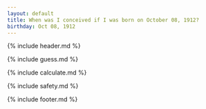 ```yaml
---
layout: default
title: When was I conceived if I was born on October 08, 1912?
birthday: Oct 08, 1912
---
```


{% include header.md %}

{% include guess.md %}

{% include calculate.md %}

{% include safety.md %}

{% include footer.md %}



